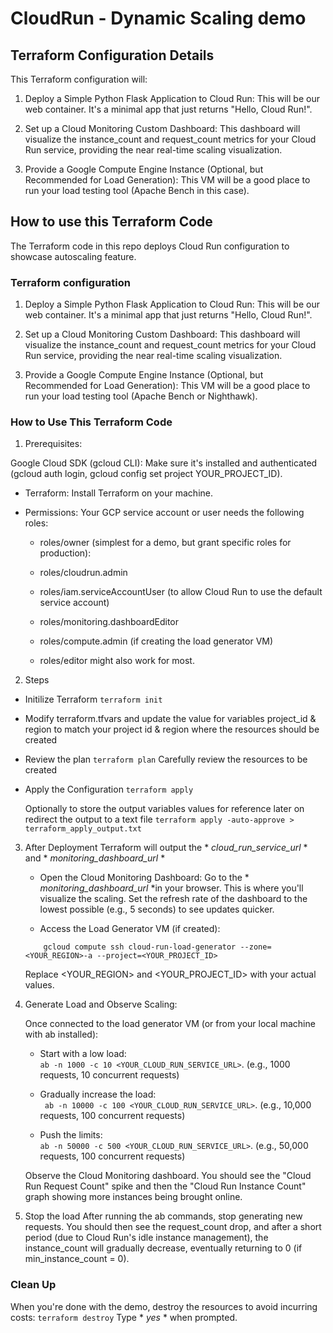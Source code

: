 # CloudRun - Dynamic Scaling demo

## Terraform Configuration Details
This Terraform configuration will:

1. Deploy a Simple Python Flask Application to Cloud Run: This will be our web container. It's a minimal app that just returns "Hello, Cloud Run!".

2. Set up a Cloud Monitoring Custom Dashboard: This dashboard will visualize the instance_count and request_count metrics for your Cloud Run service, providing the near real-time scaling visualization.

3. Provide a Google Compute Engine Instance (Optional, but Recommended for Load Generation): This VM will be a good place to run your load testing tool (Apache Bench in this case).

## How to use this Terraform Code 
The Terraform code in this repo deploys Cloud Run configuration to showcase autoscaling feature.

### Terraform configuration 

1. Deploy a Simple Python Flask Application to Cloud Run: This will be our web container. It's a minimal app that just returns "Hello, Cloud Run!".

2. Set up a Cloud Monitoring Custom Dashboard: This dashboard will visualize the instance_count and request_count metrics for your Cloud Run service, providing the near real-time scaling visualization.

3. Provide a Google Compute Engine Instance (Optional, but Recommended for Load Generation): This VM will be a good place to run your load testing tool (Apache Bench or Nighthawk).


### How to Use This Terraform Code
1. Prerequisites:

Google Cloud SDK (gcloud CLI): Make sure it's installed and authenticated (gcloud auth login, gcloud config set project YOUR_PROJECT_ID).

- Terraform: Install Terraform on your machine.

- Permissions: Your GCP service account or user needs the following roles:

    - roles/owner (simplest for a demo, but grant specific roles for production):

    - roles/cloudrun.admin

    - roles/iam.serviceAccountUser (to allow Cloud Run to use the default service account)

    - roles/monitoring.dashboardEditor

    - roles/compute.admin (if creating the load generator VM)

    - roles/editor might also work for most.
2. Steps
- Initilize Terraform 
    `terraform init`
- Modify terraform.tfvars and update the value for variables project_id & region to match your project id & region where the resources should be created
- Review the plan
    `terraform plan`
    Carefully review the resources to be created
- Apply the Configuration
    `terraform apply`
    
    Optionally to store the output variables values for reference later on redirect the output to a text file
    `terraform apply -auto-approve > terraform_apply_output.txt`

3. After Deployment
    Terraform will output the * *cloud_run_service_url* * and * *monitoring_dashboard_url* *

    - Open the Cloud Monitoring Dashboard: 
    Go to the * *monitoring_dashboard_url* *in your browser. This is where you'll visualize the scaling. Set the refresh rate of the dashboard to the lowest possible (e.g., 5 seconds) to see updates quicker.

    - Access the Load Generator VM (if created):
    ```
        gcloud compute ssh cloud-run-load-generator --zone=<YOUR_REGION>-a --project=<YOUR_PROJECT_ID>
    ``` 
    Replace <YOUR_REGION> and <YOUR_PROJECT_ID> with your actual values.

4. Generate Load and Observe Scaling:

    Once connected to the load generator VM (or from your local machine with ab installed):

    - Start with a low load:    
        `ab -n 1000 -c 10 <YOUR_CLOUD_RUN_SERVICE_URL>`. 
      (e.g., 1000 requests, 10 concurrent requests)

    - Gradually increase the load:  
        ` ab -n 10000 -c 100 <YOUR_CLOUD_RUN_SERVICE_URL>`. 
      (e.g., 10,000 requests, 100 concurrent requests)

    - Push the limits:  
        `ab -n 50000 -c 500 <YOUR_CLOUD_RUN_SERVICE_URL>`. 
      (e.g., 50,000 requests, 100 concurrent requests)

    Observe the Cloud Monitoring dashboard. You should see the "Cloud Run Request Count" spike and then the "Cloud Run Instance Count" graph showing more instances being brought online.

5. Stop the load
   After running the ab commands, stop generating new requests. You should then see the request_count drop, and after a short period (due to Cloud Run's idle instance management), the instance_count will gradually decrease, eventually returning to 0 (if min_instance_count = 0).

### Clean Up
When you're done with the demo, destroy the resources to avoid incurring costs:
`terraform destroy`
Type * *yes* * when prompted.